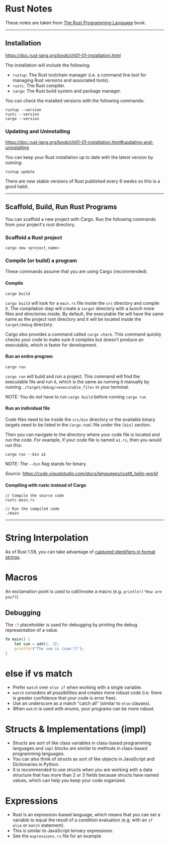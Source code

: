 # Rust Notes

These notes are taken from [The Rust Programming Language](https://doc.rust-lang.org/book/title-page.html) book.

---

## Installation

https://doc.rust-lang.org/book/ch01-01-installation.html

The installation will include the following:

* `rustup`: The Rust toolchain manager (i.e. a command line tool for managing Rust versions and associated tools).
* `rustc`: The Rust compiler.
* `cargo`: The Rust build system and package manager.

You can check the installed versions with the following commands:

```
rustup --version
rustc --version
cargo --version
```

### Updating and Uninstalling

https://doc.rust-lang.org/book/ch01-01-installation.html#updating-and-uninstalling

You can keep your Rust installation up to date with the latest version by running:

```
rustup update
```

There are new stable versions of Rust published every 6 weeks so this is a good habit.

---

## Scaffold, Build, Run Rust Programs

You can scaffold a new project with Cargo. Run the following commands from your project's root directory.

### Scaffold a Rust project

```
cargo new <project_name>
```

### Compile (or build) a program

These commands assume that you are using Cargo (recommended).

#### Compile

```
cargo build
```

`cargo build` will look for a `main.rs` file inside the `src` directory and compile it. The compilation step will create a `target` directory with a bunch more files and directories inside. By default, the executable file will have the same name as the project root directory and it will be located inside the `target/debug` directory.

Cargo also provides a command called `cargo check`. This command quickly checks your code to make sure it compiles but doesn’t produce an executable, which is faster for development.

#### Run an entire program

```
cargo run
```

`cargo run` will build and run a project. This command will find the executable file and run it, which is the same as running it manually by running `./target/debug/<executable_file>` in your terminal.

NOTE: You do _not_ have to run `cargo build` before running `cargo run`


#### Run an individual file

Code files need to be inside the `src/bin` directory or the available binary targets need to be listed in the `Cargo.toml` file under the `[bin]` section.

Then you can navigate to the directory where your code file is located and run the code. For example, if your code file is named `a1.rs`, then you would run this:

```
cargo run --bin a1
```

NOTE: The `--bin` flag stands for binary.

*Source: https://code.visualstudio.com/docs/languages/rust#_hello-world*


#### Compiling with rustc instead of Cargo

```
// Compile the source code
rustc main.rs

// Run the compiled code
./main
```

---

# String Interpolation

As of Rust 1.58, you can take advantage of [captured identifiers in format strings](https://blog.rust-lang.org/2022/01/13/Rust-1.58.0/#captured-identifiers-in-format-strings).

# Macros

An exclamation point is used to call/invoke a macro (e.g. `println!("How are you?)`).

## Debugging

The `:?` placeholder is used for debugging by printing the debug representation of a value.

```rs
fn main() {
    let sum = add(1, 3);
    println!("The sum is {sum:?}");
}
```

# else if vs match

* Prefer `match` over `else if` when working with a single variable.
* `match` considers all possibilities and creates more robust code  (i.e. there is greater confidence that your code is error free).
* Use an underscore as a match "catch all" (similar to `else` clauses).
* When `match` is used with enums, your programs can be more robust.

# Structs & Implementations (impl)

* Structs are sort of like class variables in class-based programming languages and `impl` blocks are similar to methods in class-based programming languages.
* You can also think of structs as sort of like objects in JavaScript and Dictionaries in Python.
* It is recommended to use structs when you are working with a data structure that has more than 2 or 3 fields because structs have named values, which can help you keep your code organized.

# Expressions

* Rust is an expression-based language, which means that you can set a variable to equal the result of a condition evaluation (e.g. with an `if else` or `match` statement). 
* This is similar to JavaScript ternary expressions. 
* See the `expressions.rs` file for an example.

